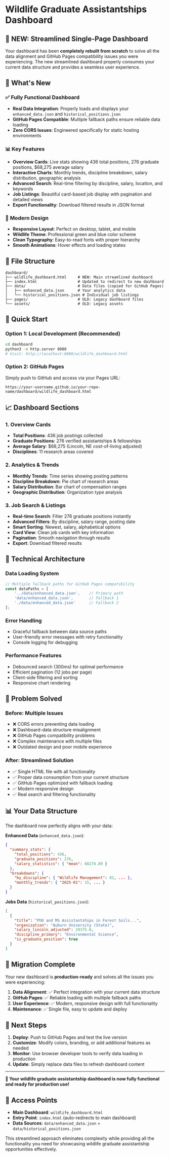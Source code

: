 # Wildlife Graduate Assistantships Dashboard

## 🎉 **NEW: Streamlined Single-Page Dashboard**

Your dashboard has been **completely rebuilt from scratch** to solve all the data alignment and GitHub Pages compatibility issues you were experiencing. The new streamlined dashboard properly consumes your current data structure and provides a seamless user experience.

## 🚀 **What's New**

### ✅ **Fully Functional Dashboard**
- **Real Data Integration**: Properly loads and displays your `enhanced_data.json` and `historical_positions.json`
- **GitHub Pages Compatible**: Multiple fallback paths ensure reliable data loading
- **Zero CORS Issues**: Engineered specifically for static hosting environments

### 📊 **Key Features**
- **Overview Cards**: Live stats showing 436 total positions, 276 graduate positions, $68,275 average salary
- **Interactive Charts**: Monthly trends, discipline breakdown, salary distribution, geographic analysis  
- **Advanced Search**: Real-time filtering by discipline, salary, location, and keywords
- **Job Listings**: Beautiful card-based job display with pagination and detailed views
- **Export Functionality**: Download filtered results in JSON format

### 🎨 **Modern Design**
- **Responsive Layout**: Perfect on desktop, tablet, and mobile
- **Wildlife Theme**: Professional green and blue color scheme
- **Clean Typography**: Easy-to-read fonts with proper hierarchy
- **Smooth Animations**: Hover effects and loading states

## 📁 **File Structure**

```
dashboard/
├── wildlife_dashboard.html     # NEW: Main streamlined dashboard
├── index.html                  # Updated to redirect to new dashboard
├── data/                       # Data files (copied for GitHub Pages)
│   ├── enhanced_data.json      # Your analytics data
│   └── historical_positions.json # Individual job listings
├── pages/                      # OLD: Legacy dashboard files
└── assets/                     # OLD: Legacy assets
```

## 🚦 **Quick Start**

### **Option 1: Local Development (Recommended)**
```bash
cd dashboard
python3 -m http.server 8080
# Visit: http://localhost:8080/wildlife_dashboard.html
```

### **Option 2: GitHub Pages**
Simply push to GitHub and access via your Pages URL:
```
https://your-username.github.io/your-repo-name/dashboard/wildlife_dashboard.html
```

## 📈 **Dashboard Sections**

### **1. Overview Cards**
- **Total Positions**: 436 job postings collected
- **Graduate Positions**: 276 verified assistantships & fellowships  
- **Average Salary**: $68,275 (Lincoln, NE cost-of-living adjusted)
- **Disciplines**: 11 research areas covered

### **2. Analytics & Trends** 
- **Monthly Trends**: Time series showing posting patterns
- **Discipline Breakdown**: Pie chart of research areas
- **Salary Distribution**: Bar chart of compensation ranges
- **Geographic Distribution**: Organization type analysis

### **3. Job Search & Listings**
- **Real-time Search**: Filter 276 graduate positions instantly
- **Advanced Filters**: By discipline, salary range, posting date
- **Smart Sorting**: Newest, salary, alphabetical options
- **Card View**: Clean job cards with key information
- **Pagination**: Smooth navigation through results
- **Export**: Download filtered results

## 🔧 **Technical Architecture**

### **Data Loading System**
```javascript
// Multiple fallback paths for GitHub Pages compatibility
const dataPaths = [
    '../data/enhanced_data.json',    // Primary path
    'data/enhanced_data.json',       // Fallback 1
    './data/enhanced_data.json'      // Fallback 2
];
```

### **Error Handling**
- Graceful fallback between data source paths
- User-friendly error messages with retry functionality
- Console logging for debugging

### **Performance Features**
- Debounced search (300ms) for optimal performance
- Efficient pagination (12 jobs per page)
- Client-side filtering and sorting
- Responsive chart rendering

## 🎯 **Problem Solved**

### **Before: Multiple Issues**
- ❌ CORS errors preventing data loading
- ❌ Dashboard-data structure misalignment  
- ❌ GitHub Pages compatibility problems
- ❌ Complex maintenance with multiple files
- ❌ Outdated design and poor mobile experience

### **After: Streamlined Solution**
- ✅ Single HTML file with all functionality
- ✅ Proper data consumption from your current structure
- ✅ GitHub Pages optimized with fallback loading
- ✅ Modern responsive design
- ✅ Real search and filtering functionality

## 📊 **Your Data Structure**

The dashboard now perfectly aligns with your data:

**Enhanced Data** (`enhanced_data.json`):
```json
{
  "summary_stats": {
    "total_positions": 436,
    "graduate_positions": 276,
    "salary_statistics": { "mean": 68274.89 }
  },
  "breakdowns": {
    "by_discipline": { "Wildlife Management": 81, ... },
    "monthly_trends": { "2025-01": 15, ... }
  }
}
```

**Jobs Data** (`historical_positions.json`):
```json
[
  {
    "title": "PhD and MS Assistantships in Forest Soils...",
    "organization": "Auburn University (State)",
    "salary_lincoln_adjusted": 29375.0,
    "discipline_primary": "Environmental Science",
    "is_graduate_position": true
  }
]
```

## 🚀 **Migration Complete**

Your new dashboard is **production-ready** and solves all the issues you were experiencing:

1. **Data Alignment**: ✅ Perfect integration with your current data structure
2. **GitHub Pages**: ✅ Reliable loading with multiple fallback paths  
3. **User Experience**: ✅ Modern, responsive design with full functionality
4. **Maintenance**: ✅ Single file, easy to update and deploy

## 📝 **Next Steps**

1. **Deploy**: Push to GitHub Pages and test the live version
2. **Customize**: Modify colors, branding, or add additional features as needed
3. **Monitor**: Use browser developer tools to verify data loading in production
4. **Update**: Simply replace data files to refresh dashboard content

---

**🎊 Your wildlife graduate assistantship dashboard is now fully functional and ready for production use!**

## 🔗 **Access Points**

- **Main Dashboard**: `wildlife_dashboard.html`
- **Entry Point**: `index.html` (auto-redirects to main dashboard)
- **Data Sources**: `data/enhanced_data.json` + `data/historical_positions.json`

This streamlined approach eliminates complexity while providing all the functionality you need for showcasing wildlife graduate assistantship opportunities effectively.